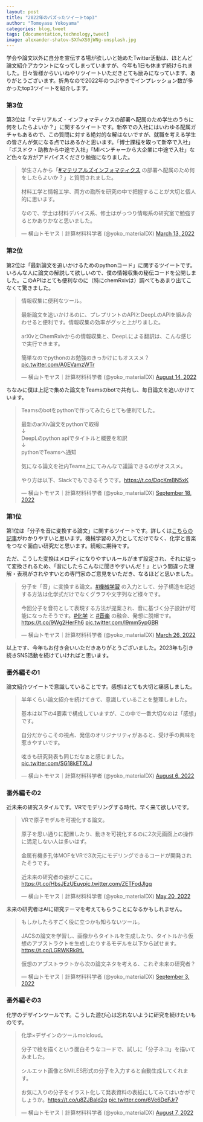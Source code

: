 ```yaml
---
layout: post
title: "2022年のバズったツイートtop3"
author: "Tomoyasu Yokoyama"
categories: blog,tweet
tags: [documentation,technology,tweet]
image: alexander-shatov-SXfwXS0jWNg-unsplash.jpg
---
```


**<font color="Blue"></font>**

学会や論文以外に自分を宣伝する場が欲しいと始めたTwitter活動は、ほとんど論文紹介アカウントになってしまっていますが、今年も1日も休まず続けられました。日々皆様からいいねやリツイートいただきとても励みになっています、ありがとうございます。折角なので2022年のつぶやきでインプレッション数が多かったtop3ツイートを紹介します。


### 第3位

第3位は「マテリアルズ・インフォマティクスの部署へ配属のため学生のうちに何をしたらよいか？」に関するツイートです。新卒での入社にはいわゆる配属ガチャもあるので、この質問に対する絶対的な解はないですが、就職を考える学生の皆さんが気になる点ではあるかと思います。「博士課程を取って新卒で入社」「ポスドク・助教から中途で入社」「MIベンチャーから大企業に中途で入社」など色々な方がアドバイスくださり勉強になりました。

<blockquote class="twitter-tweet"><p lang="ja" dir="ltr">学生さんから「<a href="https://twitter.com/hashtag/%E3%83%9E%E3%83%86%E3%83%AA%E3%82%A2%E3%83%AB%E3%82%BA%E3%82%A4%E3%83%B3%E3%83%95%E3%82%A9%E3%83%9E%E3%83%86%E3%82%A3%E3%82%AF%E3%82%B9?src=hash&amp;ref_src=twsrc%5Etfw">#マテリアルズインフォマティクス</a> の部署へ配属のため何をしたらよいか？」と質問されました。<br><br>材料工学と情報工学、両方の勘所を研究の中で把握することが大切と個人的に思います。<br><br>なので、学士は材料デバイス系、修士はがっつり情報系の研究室で勉強するとかありかなと思いました。</p>&mdash; 横山トモヤス｜計算材料科学者 (@yoko_materialDX) <a href="https://twitter.com/yoko_materialDX/status/1502992884827516929?ref_src=twsrc%5Etfw">March 13, 2022</a></blockquote> <script async src="https://platform.twitter.com/widgets.js" charset="utf-8"></script>

### 第2位

第2位は「最新論文を追いかけるためのpythonコード」に関するツイートです。いろんな人に論文の解説して欲しいので、僕の情報収集の秘伝コードを公開しました。このAPIはとても便利なのに（特にchemRxivは）調べてもあまり出てこなくて驚きました。

<blockquote class="twitter-tweet"><p lang="ja" dir="ltr">情報収集に便利なツール。<br><br>最新論文を追いかけるのに、プレプリントのAPIとDeepLのAPIを組み合わせると便利です。情報収集の効率がグッと上がりました。<br><br>arXivとChemRxivからの情報収集と、DeepLによる翻訳は、こんな感じで実行できます。<br><br>簡単なのでpythonのお勉強のきっかけにもオススメ？ <a href="https://t.co/A0EVamzWTr">pic.twitter.com/A0EVamzWTr</a></p>&mdash; 横山トモヤス｜計算材料科学者 (@yoko_materialDX) <a href="https://twitter.com/yoko_materialDX/status/1558770410845618181?ref_src=twsrc%5Etfw">August 14, 2022</a></blockquote> <script async src="https://platform.twitter.com/widgets.js" charset="utf-8"></script>

ちなみに僕は上記で集めた論文をTeamsのbotで共有し、毎日論文を追いかけています。

<blockquote class="twitter-tweet"><p lang="ja" dir="ltr">Teamsのbotをpythonで作ってみたらとても便利でした。<br><br>最新のarXiv論文をpythonで取得<br>↓<br>DeepLのpython apiでタイトルと概要を和訳<br>↓<br>pythonでTeamsへ通知<br><br>気になる論文を社内Teams上にてみんなで議論できるのがオススメ。<br><br>やり方は以下、Slackでもできるそうです。<a href="https://t.co/DqcKmBN5xK">https://t.co/DqcKmBN5xK</a></p>&mdash; 横山トモヤス｜計算材料科学者 (@yoko_materialDX) <a href="https://twitter.com/yoko_materialDX/status/1571453987634790404?ref_src=twsrc%5Etfw">September 18, 2022</a></blockquote> <script async src="https://platform.twitter.com/widgets.js" charset="utf-8"></script>

### 第1位

第1位は「分子を音に変換する論文」に関するツイートです。詳しくは[こちらの記事](https://ai-scholar.tech/articles/treatise/Molecular_Sonification)がわかりやすいと思います。機械学習の入力としてだけでなく、化学と音楽をつなぐ面白い研究だと思います。続報に期待です。

ただ、こうした変換はメロディになりやすいルールがまず設定され、それに従って変換されるため、「音にしたらこんなに聞きやすいんだ！」という間違った理解・表現がされやすいとの専門家のご意見をいただき、なるほどと思いました。

<blockquote class="twitter-tweet"><p lang="ja" dir="ltr">分子を「音」に変換する論文。<a href="https://twitter.com/hashtag/%E6%A9%9F%E6%A2%B0%E5%AD%A6%E7%BF%92?src=hash&amp;ref_src=twsrc%5Etfw">#機械学習</a> の入力として、分子構造を記述する方法は化学式だけでなくグラフや文字列など様々です。<br><br>今回分子を音符として表現する方法が提案され、音に基づく分子設計が可能になったそうです。<a href="https://twitter.com/hashtag/%E5%8C%96%E5%AD%A6?src=hash&amp;ref_src=twsrc%5Etfw">#化学</a> と <a href="https://twitter.com/hashtag/%E9%9F%B3%E6%A5%BD?src=hash&amp;ref_src=twsrc%5Etfw">#音楽</a> の融合、発想に脱帽です。<a href="https://t.co/9Wg2HerFh6">https://t.co/9Wg2HerFh6</a> <a href="https://t.co/l9mm5ypGBR">pic.twitter.com/l9mm5ypGBR</a></p>&mdash; 横山トモヤス｜計算材料科学者 (@yoko_materialDX) <a href="https://twitter.com/yoko_materialDX/status/1507673724316577795?ref_src=twsrc%5Etfw">March 26, 2022</a></blockquote> <script async src="https://platform.twitter.com/widgets.js" charset="utf-8"></script>

以上です、今年もお付き合いいただきありがとうございました。2023年も引き続きSNS活動を続けていければと思います。

### 番外編その1

論文紹介ツイートで意識していることです。感想はとても大切と痛感しました。

<blockquote class="twitter-tweet"><p lang="ja" dir="ltr">半年くらい論文紹介を続けてきて、意識していることを整理しました。<br><br>基本は以下の4要素で構成していますが、この中で一番大切なのは「感想」です。<br><br>自分だからこその視点、発信のオリジナリティがあると、受け手の興味を惹きやすいです。<br><br>呟きも研究発表も同じだなぁと感じました。 <a href="https://t.co/SG18kETXLJ">pic.twitter.com/SG18kETXLJ</a></p>&mdash; 横山トモヤス｜計算材料科学者 (@yoko_materialDX) <a href="https://twitter.com/yoko_materialDX/status/1555871312471625731?ref_src=twsrc%5Etfw">August 6, 2022</a></blockquote> <script async src="https://platform.twitter.com/widgets.js" charset="utf-8"></script>


### 番外編その2

近未来の研究スタイルです。VRでモデリングする時代、早く来て欲しいです。

<blockquote class="twitter-tweet"><p lang="ja" dir="ltr">VRで原子モデルを可視化する論文。<br><br>原子を思い通りに配置したり、動きを可視化するのに2次元画面上の操作に満足しない人は多いはず。<br><br>金属有機多孔体MOFをVRで3次元にモデリングできるコードが開発されたそうです。<br><br>近未来の研究者の姿がここに。<a href="https://t.co/HbsJEzUEuy">https://t.co/HbsJEzUEuy</a><a href="https://t.co/ZETFodJlgq">pic.twitter.com/ZETFodJlgq</a></p>&mdash; 横山トモヤス｜計算材料科学者 (@yoko_materialDX) <a href="https://twitter.com/yoko_materialDX/status/1527605058652839942?ref_src=twsrc%5Etfw">May 20, 2022</a></blockquote> <script async src="https://platform.twitter.com/widgets.js" charset="utf-8"></script>

未来の研究者はAIに研究テーマを考えてもらうことになるかもしれません。

<blockquote class="twitter-tweet"><p lang="ja" dir="ltr">もしかしたらすごく役に立つかも知らないツール。<br><br>JACSの論文を学習し、画像からタイトルを生成したり、タイトルから仮想のアブストラクトを生成したりするモデルを以下から試せます。<a href="https://t.co/LGRWKRk8tL">https://t.co/LGRWKRk8tL</a><br><br>仮想のアブストラクトから次の論文ネタを考える、これぞ未来の研究者？</p>&mdash; 横山トモヤス｜計算材料科学者 (@yoko_materialDX) <a href="https://twitter.com/yoko_materialDX/status/1566018166085431296?ref_src=twsrc%5Etfw">September 3, 2022</a></blockquote> <script async src="https://platform.twitter.com/widgets.js" charset="utf-8"></script>

### 番外編その3

化学のデザインツールです。こうした遊び心は忘れないように研究を続けたいものです。

<blockquote class="twitter-tweet"><p lang="ja" dir="ltr">化学×デザインのツールmolcloud。<br><br>分子で絵を描くという面白そうなコードで、試しに「分子ネコ」を描いてみました。<br><br>シルエット画像とSMILES形式の分子を入力すると自動生成してくれます。<br><br>お気に入りの分子をイラスト化して発表資料の表紙にしてみてはいかがでしょうか。<a href="https://t.co/u8ZJBald2q">https://t.co/u8ZJBald2q</a> <a href="https://t.co/6Ve6DeFJr7">pic.twitter.com/6Ve6DeFJr7</a></p>&mdash; 横山トモヤス｜計算材料科学者 (@yoko_materialDX) <a href="https://twitter.com/yoko_materialDX/status/1556233697682067456?ref_src=twsrc%5Etfw">August 7, 2022</a></blockquote> <script async src="https://platform.twitter.com/widgets.js" charset="utf-8"></script>